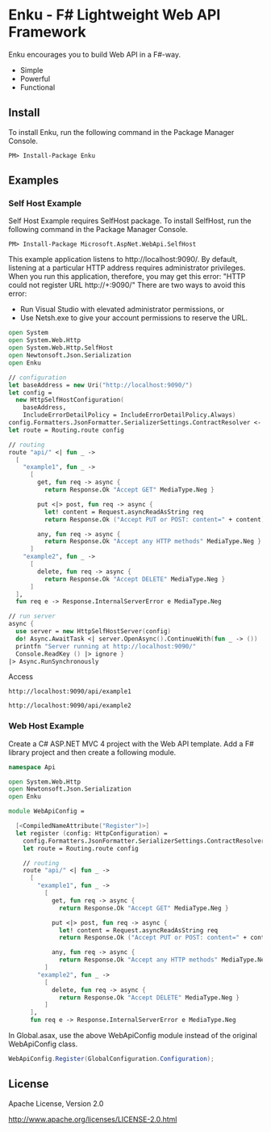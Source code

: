 # Enku - F# Lightweight Web API Framework

Enku encourages you to build Web API in a F#-way.

- Simple
- Powerful
- Functional

## Install

To install Enku, run the following command in the Package Manager Console.

```
PM> Install-Package Enku
```

## Examples

### Self Host Example

Self Host Example requires SelfHost package.
To install SelfHost, run the following command in the Package Manager Console.

```
PM> Install-Package Microsoft.AspNet.WebApi.SelfHost
```

This example application listens to http://localhost:9090/. 
By default, listening at a particular HTTP address requires administrator privileges. 
When you run this application, therefore, you may get this error: 
"HTTP could not register URL http://+:9090/" 
There are two ways to avoid this error:

- Run Visual Studio with elevated administrator permissions, or
- Use Netsh.exe to give your account permissions to reserve the URL.

```fsharp
open System
open System.Web.Http
open System.Web.Http.SelfHost
open Newtonsoft.Json.Serialization
open Enku

// configuration
let baseAddress = new Uri("http://localhost:9090/")
let config = 
  new HttpSelfHostConfiguration(
    baseAddress, 
    IncludeErrorDetailPolicy = IncludeErrorDetailPolicy.Always)
config.Formatters.JsonFormatter.SerializerSettings.ContractResolver <- CamelCasePropertyNamesContractResolver()
let route = Routing.route config

// routing
route "api/" <| fun _ -> 
  [
    "example1", fun _ ->
      [ 
        get, fun req -> async {
          return Response.Ok "Accept GET" MediaType.Neg }

        put <|> post, fun req -> async {
          let! content = Request.asyncReadAsString req
          return Response.Ok ("Accept PUT or POST: content=" + content) MediaType.Neg }

        any, fun req -> async {
          return Response.Ok "Accept any HTTP methods" MediaType.Neg }
      ]
    "example2", fun _ ->
      [ 
        delete, fun req -> async {
          return Response.Ok "Accept DELETE" MediaType.Neg }
      ]
  ], 
  fun req e -> Response.InternalServerError e MediaType.Neg

// run server
async {
  use server = new HttpSelfHostServer(config)
  do! Async.AwaitTask <| server.OpenAsync().ContinueWith(fun _ -> ())
  printfn "Server running at http://localhost:9090/"
  Console.ReadKey () |> ignore }
|> Async.RunSynchronously
```

Access

```
http://localhost:9090/api/example1
```
```
http://localhost:9090/api/example2
```


### Web Host Example

Create a C# ASP.NET MVC 4 project with the Web API template.
Add a F# library project and then create a following module.

```fsharp
namespace Api

open System.Web.Http
open Newtonsoft.Json.Serialization
open Enku

module WebApiConfig =

  [<CompiledNameAttribute("Register")>]
  let register (config: HttpConfiguration) =
    config.Formatters.JsonFormatter.SerializerSettings.ContractResolver <- CamelCasePropertyNamesContractResolver()
    let route = Routing.route config

    // routing
    route "api/" <| fun _ -> 
      [
        "example1", fun _ ->
          [ 
            get, fun req -> async {
              return Response.Ok "Accept GET" MediaType.Neg }

            put <|> post, fun req -> async {
              let! content = Request.asyncReadAsString req
              return Response.Ok ("Accept PUT or POST: content=" + content) MediaType.Neg }

            any, fun req -> async {
              return Response.Ok "Accept any HTTP methods" MediaType.Neg }
          ]
        "example2", fun _ ->
          [ 
            delete, fun req -> async {
              return Response.Ok "Accept DELETE" MediaType.Neg }
          ]
      ], 
      fun req e -> Response.InternalServerError e MediaType.Neg
```

In Global.asax, use the above WebApiConfig module instead of the original WebApiConfig class.

```csharp
WebApiConfig.Register(GlobalConfiguration.Configuration);
```

## License

Apache License, Version 2.0

http://www.apache.org/licenses/LICENSE-2.0.html
